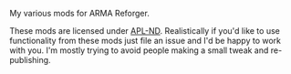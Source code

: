 My various mods for ARMA Reforger.

These mods are licensed under [APL-ND](https://www.bohemia.net/community/licenses/arma-public-license-nd). Realistically if you'd like to use functionality from these mods just file an issue and I'd be happy to work with you. I'm mostly trying to avoid people making a small tweak and re-publishing.